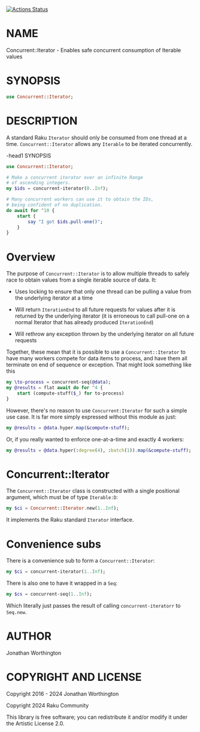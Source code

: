 [![Actions Status](https://github.com/lizmat/Concurrent-Iterator/actions/workflows/test.yml/badge.svg)](https://github.com/lizmat/Concurrent-Iterator/actions)

NAME
====

Concurrent::Iterator - Enables safe concurrent consumption of Iterable values

SYNOPSIS
========

```raku
use Concurrent::Iterator;
```

DESCRIPTION
===========

A standard Raku `Iterator` should only be consumed from one thread at a time. `Concurrent::Iterator` allows any `Iterable` to be iterated concurrently.

-head1 SYNOPSIS

```raku
use Concurrent::Iterator;

# Make a concurrent iterator over an infinite Range
# of ascending integers.
my $ids = concurrent-iterator(0..Inf);

# Many concurrent workers can use it to obtain the IDs,
# being confident of no duplication.
do await for ^10 {
    start {
        say "I got $ids.pull-one()";
    }
}
```

Overview
========

The purpose of `Concurrent::Iterator` is to allow multiple threads to safely race to obtain values from a single iterable source of data. It:

  * Uses locking to ensure that only one thread can be pulling a value from the underlying iterator at a time

  * Will return `IterationEnd` to all future requests for values after it is returned by the underlying iterator (it is erroneous to call pull-one on a normal Iterator that has already produced `IterationEnd`)

  * Will rethrow any exception thrown by the underlying iterator on all future requests

Together, these mean that it is possible to use a `Concurrent::Iterator` to have many workers compete for data items to process, and have them all terminate on end of sequence or exception. That might look something like this

```raku
my \to-process = concurrent-seq(@data);
my @results = flat await do for ^4 {
    start (compute-stuff($_) for to-process)
}
```

However, there's no reason to use `Concurrent:Iterator` for such a simple use case. It is far more simply expressed without this module as just:

```raku
my @results = @data.hyper.map(&compute-stuff);
```

Or, if you really wanted to enforce one-at-a-time and exactly 4 workers:

```raku
my @results = @data.hyper(:degree(4), :batch(1)).map(&compute-stuff);
```

Concurrent::Iterator
====================

The `Concurrent::Iterator` class is constructed with a single positional argument, which must be of type `Iterable:D`:

```raku
my $ci = Concurrent::Iterator.new(1..Inf);
```

It implements the Raku standard `Iterator` interface.

Convenience subs
================

There is a convenience sub to form a `Concurrent::Iterator`:

```raku
my $ci = concurrent-iterator(1..Inf);
```

There is also one to have it wrapped in a `Seq`:

```raku
my $cs = concurrent-seq(1..Inf);
```

Which literally just passes the result of calling `concurrent-iteratorr` to `Seq.new`.

AUTHOR
======

Jonathan Worthington

COPYRIGHT AND LICENSE
=====================

Copyright 2016 - 2024 Jonathan Worthington

Copyright 2024 Raku Community

This library is free software; you can redistribute it and/or modify it under the Artistic License 2.0.

